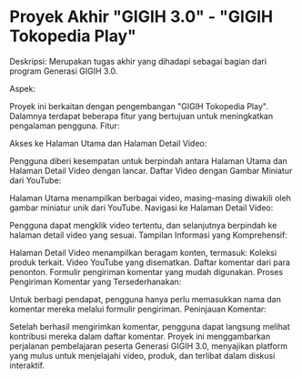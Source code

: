 # Proyek Akhir "GIGIH 3.0" - "GIGIH Tokopedia Play"
Deskripsi: Merupakan tugas akhir yang dihadapi sebagai bagian dari program Generasi GIGIH 3.0.

Aspek:

Proyek ini berkaitan dengan pengembangan "GIGIH Tokopedia Play".
Dalamnya terdapat beberapa fitur yang bertujuan untuk meningkatkan pengalaman pengguna.
Fitur:

Akses ke Halaman Utama dan Halaman Detail Video:

Pengguna diberi kesempatan untuk berpindah antara Halaman Utama dan Halaman Detail Video dengan lancar.
Daftar Video dengan Gambar Miniatur dari YouTube:

Halaman Utama menampilkan berbagai video, masing-masing diwakili oleh gambar miniatur unik dari YouTube.
Navigasi ke Halaman Detail Video:

Pengguna dapat mengklik video tertentu, dan selanjutnya berpindah ke halaman detail video yang sesuai.
Tampilan Informasi yang Komprehensif:

Halaman Detail Video menampilkan beragam konten, termasuk:
Koleksi produk terkait.
Video YouTube yang disematkan.
Daftar komentar dari para penonton.
Formulir pengiriman komentar yang mudah digunakan.
Proses Pengiriman Komentar yang Tersederhanakan:

Untuk berbagi pendapat, pengguna hanya perlu memasukkan nama dan komentar mereka melalui formulir pengiriman.
Peninjauan Komentar:

Setelah berhasil mengirimkan komentar, pengguna dapat langsung melihat kontribusi mereka dalam daftar komentar.
Proyek ini menggambarkan perjalanan pembelajaran peserta Generasi GIGIH 3.0, menyajikan platform yang mulus untuk menjelajahi video, produk, dan terlibat dalam diskusi interaktif.
